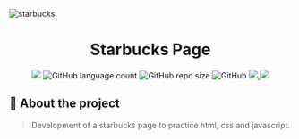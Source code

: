  <!-- image hero -->
 ![starbucks](https://user-images.githubusercontent.com/70299304/157144000-8cc8497c-3bbe-462b-8c45-5be6f6ef74ce.png)
 
 <!-- titulo do projeto -->
<h1 align="center">Starbucks Page</h1>  


<!-- project readme tags -->
<p align="center">
  <!-- status tag -->
  <img src="http://img.shields.io/static/v1?label=STATUS&message=EM%20DESENVOLVIMENTO&color=RED&style=for-the-badge"/>

  <!-- languages -->
  <img alt="GitHub language count" src="https://img.shields.io/github/languages/count/AllahMacedo/StarbucksPage?style=for-the-badge">

  <!-- repo size -->
  <img alt="GitHub repo size" src="https://img.shields.io/github/repo-size/AllahMacedo/StarbucksPage?style=for-the-badge">

  <!-- license -->
  <img alt="GitHub" src="https://img.shields.io/github/license/AllahMacedo/StarbucksPage?style=for-the-badge">

  <!-- linkedin -->
  <a href="https://www.linkedin.com/in/allah-macedo-1b3613122//">
   <img src="https://img.shields.io/badge/LinkedIn-0077B5?style=for-the-badge&logo=linkedin&logoColor=white/"/>
  </a>

  <!-- portifolio -->
  <a href="#">
   <img src="https://img.shields.io/badge/Portfolio-%23000000.svg?style=for-the-badge&logo=firefox&logoColor=#FF7139/"/>
  </a> 
</p>

## 🎯 About the project

 > Development of a starbucks page to practice html, css and javascript.


